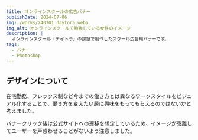```yaml
---
title: オンラインスクールの広告バナー
publishDate: 2024-07-06
img: /works/240701_daytora.webp
img_alt: オンラインスクールで勉強している女性のイメージ
description: |
  オンラインスクール「デイトラ」の課題で制作したスクール広告用バナーです。
tags:
  - バナー
  - Photoshop
---
```


## デザインについて

在宅勤務、フレックス制など今までの働き方とは異なるワークスタイルをビジュアル化することで、働き方を変えたい層に興味をもってもらえるのではないかと考えました。

バナークリック後は公式サイトへの遷移を想定しているため、イメージが乖離してユーザーを戸惑わせることがないよう注意しました。
